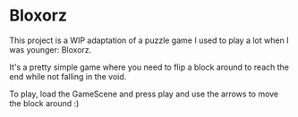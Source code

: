 # Bloxorz

This project is a WIP adaptation of a puzzle game I used to play a lot when I was younger: Bloxorz.

It's a pretty simple game where you need to flip a block around to reach the end while not falling in the void.

To play, load the GameScene and press play and use the arrows to move the block around :) 